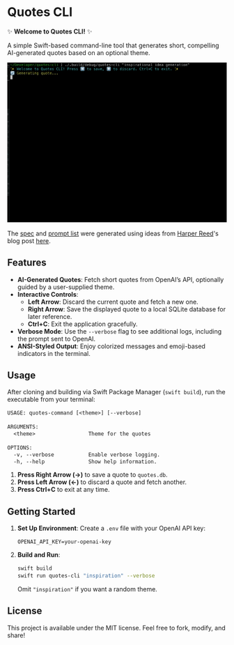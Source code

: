 # Quotes CLI

✨ **Welcome to Quotes CLI!** ✨

A simple Swift-based command-line tool that generates short, compelling AI-generated quotes based on an optional theme.

![](quotes.gif)

The [spec](spec.md) and [prompt list](prompt_list.md) were generated using ideas from [Harper Reed](https://github.com/harperreed)'s blog post [here](https://harper.blog/2025/02/16/my-llm-codegen-workflow-atm/).

## Features
- **AI-Generated Quotes**: Fetch short quotes from OpenAI’s API, optionally guided by a user-supplied theme.
- **Interactive Controls**: 
  - **Left Arrow**: Discard the current quote and fetch a new one.
  - **Right Arrow**: Save the displayed quote to a local SQLite database for later reference.
  - **Ctrl+C**: Exit the application gracefully.
- **Verbose Mode**: Use the `--verbose` flag to see additional logs, including the prompt sent to OpenAI.
- **ANSI-Styled Output**: Enjoy colorized messages and emoji-based indicators in the terminal.

## Usage
After cloning and building via Swift Package Manager (`swift build`), run the executable from your terminal:

```
USAGE: quotes-command [<theme>] [--verbose]

ARGUMENTS:
  <theme>                 Theme for the quotes

OPTIONS:
  -v, --verbose           Enable verbose logging.
  -h, --help              Show help information.
```

1. **Press Right Arrow (→)** to save a quote to `quotes.db`.
2. **Press Left Arrow (←)** to discard a quote and fetch another.
3. **Press Ctrl+C** to exit at any time.

## Getting Started
1. **Set Up Environment**: Create a `.env` file with your OpenAI API key:
   ```
   OPENAI_API_KEY=your-openai-key
   ```
2. **Build and Run**:
   ```bash
   swift build
   swift run quotes-cli "inspiration" --verbose
   ```
   Omit `"inspiration"` if you want a random theme.

## License
This project is available under the MIT license. Feel free to fork, modify, and share!